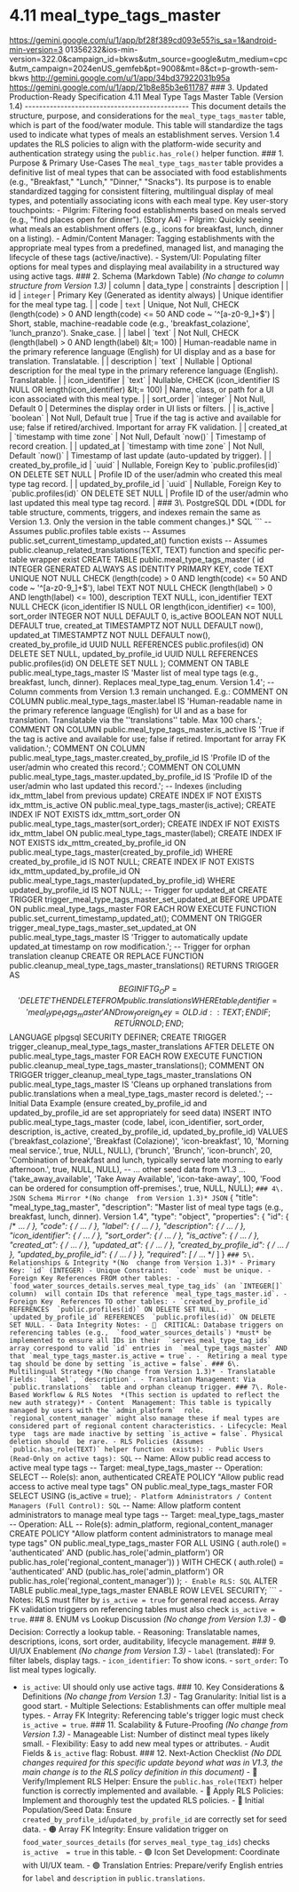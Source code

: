 # 4.11 meal_type_tags_master

  
https://gemini.google.com/u/1/app/bf28f389cd093e55?is_sa=1&android-min-version=3
01356232&ios-min-version=322.0&campaign_id=bkws&utm_source=google&utm_medium=cpc
&utm_campaign=2024enUS_gemfeb&pt=9008&mt=8&ct=p-growth-sem-bkws 
http://gemini.google.com/u/1/app/34bd37922031b95a 
https://gemini.google.com/u/1/app/21b8e85b3e611787 ### 3\. Updated 
Production-Ready Specification 4.11 Meal Type Tags Master Table (Version 1.4) 
---------------------------------------------- This document details the 
structure, purpose, and considerations for the `meal_type_tags_master` table, 
which is part of the food/water module. This table will standardize the tags 
used to indicate what types of meals an establishment serves. Version 1.4 
updates the RLS policies to align with the platform-wide security and 
authentication strategy using the `public.has_role()` helper function. ### 1\. 
Purpose & Primary Use-Cases The `meal_type_tags_master` table provides a 
definitive list of meal types that can be associated with food establishments 
(e.g., "Breakfast," "Lunch," "Dinner," "Snacks"). Its purpose is to enable 
standardized tagging for consistent filtering, multilingual display of meal 
types, and potentially associating icons with each meal type. Key user-story 
touchpoints: - Pilgrim: Filtering food establishments based on meals served 
(e.g., "find places open for dinner"). (Story A4) - Pilgrim: Quickly seeing 
what meals an establishment offers (e.g., icons for breakfast, lunch, dinner on 
a listing). - Admin/Content Manager: Tagging establishments with the 
appropriate meal types from a predefined, managed list, and managing the 
lifecycle of these tags (active/inactive). - System/UI: Populating filter 
options for meal types and displaying meal availability in a structured way 
using active tags. ### 2\. Schema (Markdown Table) *(No change to column 
structure from Version 1.3)* | column | data_type | constraints | description | 
| id | `integer` | Primary Key (Generated as identity always) | Unique 
identifier for the meal type tag. | | code | `text` | Unique, Not Null, CHECK 
(length(code) > 0 AND length(code) &lt;= 50 AND code ~ '^[a-z0-9_]+$') | Short, 
stable, machine-readable code (e.g., 'breakfast_colazione', 'lunch_pranzo'). 
Snake_case. | | label | `text` | Not Null, CHECK (length(label) > 0 AND 
length(label) &lt;= 100) | Human-readable name in the primary reference 
language (English) for UI display and as a base for translation. Translatable. 
| | description | `text` | Nullable | Optional description for the meal type in 
the primary reference language (English). Translatable. | | icon_identifier | 
`text` | Nullable, CHECK (icon_identifier IS NULL OR length(icon_identifier) 
&lt;= 100) | Name, class, or path for a UI icon associated with this meal type. 
| | sort_order | `integer` | Not Null, Default 0 | Determines the display order 
in UI lists or filters. | | is_active | `boolean` | Not Null, Default true | 
True if the tag is active and available for use; false if retired/archived. 
Important for array FK validation. | | created_at | `timestamp with time zone` 
| Not Null, Default `now()` | Timestamp of record creation. | | updated_at | 
`timestamp with time zone` | Not Null, Default `now()` | Timestamp of last 
update (auto-updated by trigger). | | created_by_profile_id | `uuid` | 
Nullable, Foreign Key to `public.profiles(id)` ON DELETE SET NULL | Profile ID 
of the user/admin who created this meal type tag record. | | 
updated_by_profile_id | `uuid` | Nullable, Foreign Key to `public.profiles(id)` 
ON DELETE SET NULL | Profile ID of the user/admin who last updated this meal 
type tag record. | ### 3\. PostgreSQL DDL *(DDL for table structure, comments, 
triggers, and indexes remain the same as Version 1.3. Only the version in the 
table comment changes.)* SQL ``` -- Assumes public.profiles table exists -- 
Assumes public.set_current_timestamp_updated_at() function exists -- Assumes 
public.cleanup_related_translations(TEXT, TEXT) function and specific per-table 
wrapper exist CREATE TABLE public.meal_type_tags_master ( id INTEGER GENERATED 
ALWAYS AS IDENTITY PRIMARY KEY, code TEXT UNIQUE NOT NULL CHECK (length(code) > 
0 AND length(code) <= 50 AND code ~ '^[a-z0-9_]+$'), label TEXT NOT NULL CHECK 
(length(label) > 0 AND length(label) <= 100), description TEXT NULL, 
icon_identifier TEXT NULL CHECK (icon_identifier IS NULL OR 
length(icon_identifier) <= 100), sort_order INTEGER NOT NULL DEFAULT 0, 
is_active BOOLEAN NOT NULL DEFAULT true, created_at TIMESTAMPTZ NOT NULL 
DEFAULT now(), updated_at TIMESTAMPTZ NOT NULL DEFAULT now(), 
created_by_profile_id UUID NULL REFERENCES public.profiles(id) ON DELETE SET 
NULL, updated_by_profile_id UUID NULL REFERENCES public.profiles(id) ON DELETE 
SET NULL ); COMMENT ON TABLE public.meal_type_tags_master IS 'Master list of 
meal type tags (e.g., breakfast, lunch, dinner). Replaces meal_type_tag_enum. 
Version 1.4'; -- Column comments from Version 1.3 remain unchanged. E.g.: 
COMMENT ON COLUMN public.meal_type_tags_master.label IS 'Human-readable name in 
the primary reference language (English) for UI and as a base for translation. 
Translatable via the ''translations'' table. Max 100 chars.'; COMMENT ON COLUMN 
public.meal_type_tags_master.is_active IS 'True if the tag is active and 
available for use; false if retired. Important for array FK validation.'; 
COMMENT ON COLUMN public.meal_type_tags_master.created_by_profile_id IS 
'Profile ID of the user/admin who created this record.'; COMMENT ON COLUMN 
public.meal_type_tags_master.updated_by_profile_id IS 'Profile ID of the 
user/admin who last updated this record.'; -- Indexes (including idx_mttm_label 
from previous update) CREATE INDEX IF NOT EXISTS idx_mttm_is_active ON 
public.meal_type_tags_master(is_active); CREATE INDEX IF NOT EXISTS 
idx_mttm_sort_order ON public.meal_type_tags_master(sort_order); CREATE INDEX 
IF NOT EXISTS idx_mttm_label ON public.meal_type_tags_master(label); CREATE 
INDEX IF NOT EXISTS idx_mttm_created_by_profile_id ON 
public.meal_type_tags_master(created_by_profile_id) WHERE created_by_profile_id 
IS NOT NULL; CREATE INDEX IF NOT EXISTS idx_mttm_updated_by_profile_id ON 
public.meal_type_tags_master(updated_by_profile_id) WHERE updated_by_profile_id 
IS NOT NULL; -- Trigger for updated_at CREATE TRIGGER 
trigger_meal_type_tags_master_set_updated_at BEFORE UPDATE ON 
public.meal_type_tags_master FOR EACH ROW EXECUTE FUNCTION 
public.set_current_timestamp_updated_at(); COMMENT ON TRIGGER 
trigger_meal_type_tags_master_set_updated_at ON public.meal_type_tags_master IS 
'Trigger to automatically update updated_at timestamp on row modification.'; -- 
Trigger for orphan translation cleanup CREATE OR REPLACE FUNCTION 
public.cleanup_meal_type_tags_master_translations() RETURNS TRIGGER AS $$ BEGIN 
IF TG_OP = 'DELETE' THEN DELETE FROM public.translations WHERE table_identifier 
= 'meal_type_tags_master' AND row_foreign_key = OLD.id::TEXT; END IF; RETURN 
OLD; END; $$ LANGUAGE plpgsql SECURITY DEFINER; CREATE TRIGGER 
trigger_cleanup_meal_type_tags_master_translations AFTER DELETE ON 
public.meal_type_tags_master FOR EACH ROW EXECUTE FUNCTION 
public.cleanup_meal_type_tags_master_translations(); COMMENT ON TRIGGER 
trigger_cleanup_meal_type_tags_master_translations ON 
public.meal_type_tags_master IS 'Cleans up orphaned translations from 
public.translations when a meal_type_tags_master record is deleted.'; -- 
Initial Data Example (ensure created_by_profile_id and updated_by_profile_id 
are set appropriately for seed data) INSERT INTO public.meal_type_tags_master 
(code, label, icon_identifier, sort_order, description, is_active, 
created_by_profile_id, updated_by_profile_id) VALUES ('breakfast_colazione', 
'Breakfast (Colazione)', 'icon-breakfast', 10, 'Morning meal service.', true, 
NULL, NULL), ('brunch', 'Brunch', 'icon-brunch', 20, 'Combination of breakfast 
and lunch, typically served late morning to early afternoon.', true, NULL, 
NULL), -- ... other seed data from V1.3 ... ('take_away_available', 'Take Away 
Available', 'icon-take-away', 100, 'Food can be ordered for consumption 
off-premises.', true, NULL, NULL); ``` ### 4\. JSON Schema Mirror *(No change 
from Version 1.3)* JSON ``` { "title": "meal_type_tag_master", "description": 
"Master list of meal type tags (e.g., breakfast, lunch, dinner). Version 1.4", 
"type": "object", "properties": { "id": { /* ... */ }, "code": { /* ... */ }, 
"label": { /* ... */ }, "description": { /* ... */ }, "icon_identifier": { /* 
... */ }, "sort_order": { /* ... */ }, "is_active": { /* ... */ }, 
"created_at": { /* ... */ }, "updated_at": { /* ... */ }, 
"created_by_profile_id": { /* ... */ }, "updated_by_profile_id": { /* ... */ } 
}, "required": [ /* ... */ ] } ``` ### 5\. Relationships & Integrity *(No 
change from Version 1.3)* - Primary Key: `id` (INTEGER) - Unique Constraint: 
`code` must be unique. - Foreign Key References FROM other tables: - 
`food_water_sources_details.serves_meal_type_tag_ids` (an `INTEGER[]` column) 
will contain IDs that reference `meal_type_tags_master.id`. - Foreign Key 
References TO other tables: - `created_by_profile_id` REFERENCES 
`public.profiles(id)` ON DELETE SET NULL. - `updated_by_profile_id` REFERENCES 
`public.profiles(id)` ON DELETE SET NULL. - Data Integrity Notes: - 🔴 
CRITICAL: Database triggers on referencing tables (e.g., 
`food_water_sources_details`) *must* be implemented to ensure all IDs in their 
`serves_meal_type_tag_ids` array correspond to valid `id` entries in 
`meal_type_tags_master` AND that `meal_type_tags_master.is_active = true`. - 
Retiring a meal type tag should be done by setting `is_active = false`. ### 6\. 
Multilingual Strategy *(No change from Version 1.3)* - Translatable Fields: 
`label`, `description`. - Translation Management: Via `public.translations` 
table and orphan cleanup trigger. ### 7\. Role-Based Workflow & RLS Notes 
*(This section is updated to reflect the new auth strategy)* - Content 
Management: This table is typically managed by users with the `admin_platform` 
role. `regional_content_manager` might also manage these if meal types are 
considered part of regional content characteristics. - Lifecycle: Meal type 
tags are made inactive by setting `is_active = false`. Physical deletion should 
be rare. - RLS Policies (Assumes `public.has_role(TEXT)` helper function 
exists): - Public Users (Read-Only on active tags): SQL ``` -- Name: Allow 
public read access to active meal type tags -- Target: meal_type_tags_master -- 
Operation: SELECT -- Role(s): anon, authenticated CREATE POLICY "Allow public 
read access to active meal type tags" ON public.meal_type_tags_master FOR 
SELECT USING (is_active = true); ``` - Platform Administrators / Content 
Managers (Full Control): SQL ``` -- Name: Allow platform content administrators 
to manage meal type tags -- Target: meal_type_tags_master -- Operation: ALL -- 
Role(s): admin_platform, regional_content_manager CREATE POLICY "Allow platform 
content administrators to manage meal type tags" ON 
public.meal_type_tags_master FOR ALL USING ( auth.role() = 'authenticated' AND 
(public.has_role('admin_platform') OR 
public.has_role('regional_content_manager')) ) WITH CHECK ( auth.role() = 
'authenticated' AND (public.has_role('admin_platform') OR 
public.has_role('regional_content_manager')) ); ``` - Enable RLS: SQL ``` ALTER 
TABLE public.meal_type_tags_master ENABLE ROW LEVEL SECURITY; ``` - Notes: RLS 
must filter by `is_active = true` for general read access. Array FK validation 
triggers on referencing tables must also check `is_active = true`. ### 8\. ENUM 
vs Lookup Discussion *(No change from Version 1.3)* - 🟢 Decision: Correctly a 
lookup table. - Reasoning: Translatable names, descriptions, icons, sort order, 
auditability, lifecycle management. ### 9\. UI/UX Enablement *(No change from 
Version 1.3)* - `label` (translated): For filter labels, display tags. - 
`icon_identifier`: To show icons. - `sort_order`: To list meal types logically. 
- `is_active`: UI should only use active tags. ### 10\. Key Considerations & 
Definitions *(No change from Version 1.3)* - Tag Granularity: Initial list is a 
good start. - Multiple Selections: Establishments can offer multiple meal 
types. - Array FK Integrity: Referencing table's trigger logic must check 
`is_active = true`. ### 11\. Scalability & Future-Proofing *(No change from 
Version 1.3)* - Manageable List: Number of distinct meal types likely small. - 
Flexibility: Easy to add new meal types or attributes. - Audit Fields & 
`is_active` flag: Robust. ### 12\. Next-Action Checklist *(No DDL changes 
required for this specific update beyond what was in V1.3, the main change is 
to the RLS policy definition in this document)* - 🔴 Verify/Implement RLS 
Helper: Ensure the `public.has_role(TEXT)` helper function is correctly 
implemented and available. - 🔴 Apply RLS Policies: Implement and thoroughly 
test the updated RLS policies. - 🔴 Initial Population/Seed Data: Ensure 
`created_by_profile_id`/`updated_by_profile_id` are correctly set for seed 
data. - 🟠 Array FK Integrity: Ensure validation trigger on 
`food_water_sources_details` (for `serves_meal_type_tag_ids`) checks `is_active 
= true` in this table. - 🟢 Icon Set Development: Coordinate with UI/UX team. - 
🟢 Translation Entries: Prepare/verify English entries for `label` and 
`description` in `public.translations`. 
